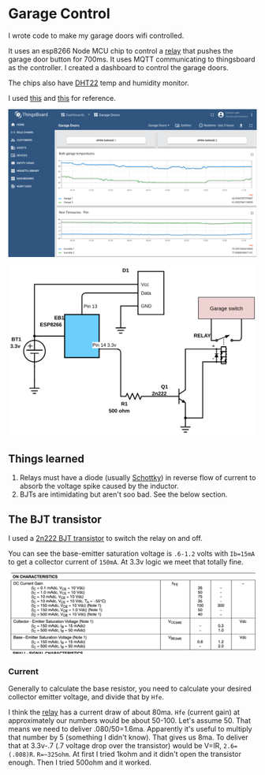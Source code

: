 # Garage Control

I wrote code to make my garage doors wifi controlled.

It uses an esp8266 Node MCU chip to control a [relay] that pushes the garage door button for 700ms. It uses MQTT communicating to thingsboard as the controller.  I created a dashboard to control the garage doors.

The chips also have [DHT22](https://www.amazon.com/gp/product/B07XBVR532) temp and humidity monitor.

I used [this](https://github.com/thingsboard/ThingsBoard-Arduino-MQTT-SDK/blob/master/examples/0002-arduino_rpc/0002-arduino_rpc.ino) and [this](https://github.com/thingsboard/ThingsBoard-Arduino-MQTT-SDK/blob/master/examples/0003-esp8266_send_data/0003-esp8266_send_data.ino) for reference.

![dashboard](docs/dashboard.png)

![schematic](docs/schematic.svg)

## Things learned

1. Relays must have a diode (usually [Schottky](https://www.amazon.com/gp/product/B07BTY8FD2)) in reverse flow of current to absorb the voltage spike caused by the inductor.
2. BJTs are intimidating but aren't soo bad.  See the below section.

## The BJT transistor

I used a [2n222 BJT transistor](https://www.onsemi.com/pub/Collateral/P2N2222A-D.PDF) to switch the relay on and off.

You can see the base-emitter saturation voltage is `.6-1.2` volts with `Ib=15mA` to get a collector current of `150mA`.  At 3.3v logic we meet that totally fine.

![on characteristics](docs/transistor_on.png)

### Current

Generally to calculate the base resistor, you need to calculate your desired collector emitter voltage, and divide that by `Hfe`.

I think the [relay] has a current draw of about 80ma.  `Hfe` (current gain) at approximately our numbers would be about 50-100.  Let's assume 50.  That means we need to deliver .080/50=1.6ma. Apparently it's useful to multiply that number by 5 (something I didn't know).  That gives us 8ma.  To deliver that at 3.3v-.7 (.7 voltage drop over the transistor) would be V=IR, `2.6=(.008)R`.  `R=~325ohm`. At first I tried 1kohm and it didn't open the transistor enough.  Then I tried 500ohm and it worked.

[relay]:(https://www.amazon.com/gp/product/B0874LXW9Q)